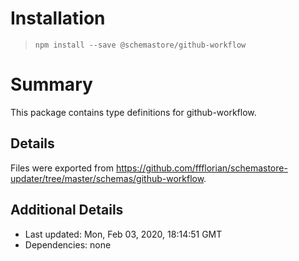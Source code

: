# Installation
> `npm install --save @schemastore/github-workflow`

# Summary
This package contains type definitions for github-workflow.

## Details
Files were exported from https://github.com/ffflorian/schemastore-updater/tree/master/schemas/github-workflow.

## Additional Details
* Last updated: Mon, Feb 03, 2020, 18:14:51 GMT
* Dependencies: none
